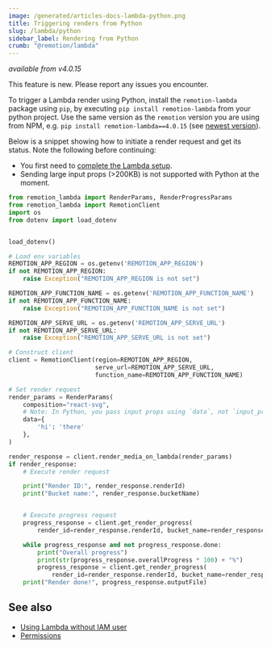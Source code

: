 ```yaml
---
image: /generated/articles-docs-lambda-python.png
title: Triggering renders from Python
slug: /lambda/python
sidebar_label: Rendering from Python
crumb: "@remotion/lambda"
---
```


_available from v4.0.15_

<ExperimentalBadge>
This feature is new. Please report any issues you encounter.
</ExperimentalBadge>

To trigger a Lambda render using Python, install the `remotion-lambda` package using `pip`, by executing `pip install remotion-lambda` from your python project. Use the same version as the `remotion` version you are using from NPM, e.g. `pip install remotion-lambda==4.0.15` (see [newest version](https://remotion.dev/changelog)).

Below is a snippet showing how to initiate a render request and get its status. Note the following before continuing:

- You first need to [complete the Lambda setup](/docs/lambda/setup).
- Sending large input props (>200KB) is not supported with Python at the moment.

```python title="testclient.py"
from remotion_lambda import RenderParams, RenderProgressParams
from remotion_lambda import RemotionClient
import os
from dotenv import load_dotenv


load_dotenv()

# Load env variables
REMOTION_APP_REGION = os.getenv('REMOTION_APP_REGION')
if not REMOTION_APP_REGION:
    raise Exception("REMOTION_APP_REGION is not set")

REMOTION_APP_FUNCTION_NAME = os.getenv('REMOTION_APP_FUNCTION_NAME')
if not REMOTION_APP_FUNCTION_NAME:
    raise Exception("REMOTION_APP_FUNCTION_NAME is not set")

REMOTION_APP_SERVE_URL = os.getenv('REMOTION_APP_SERVE_URL')
if not REMOTION_APP_SERVE_URL:
    raise Exception("REMOTION_APP_SERVE_URL is not set")

# Construct client
client = RemotionClient(region=REMOTION_APP_REGION,
                        serve_url=REMOTION_APP_SERVE_URL,
                        function_name=REMOTION_APP_FUNCTION_NAME)

# Set render request
render_params = RenderParams(
    composition="react-svg",
    # Note: In Python, you pass input props using `data`, not `input_props`
    data={
        'hi': 'there'
    },
)

render_response = client.render_media_on_lambda(render_params)
if render_response:
    # Execute render request

    print("Render ID:", render_response.renderId)
    print("Bucket name:", render_response.bucketName)


    # Execute progress request
    progress_response = client.get_render_progress(
        render_id=render_response.renderId, bucket_name=render_response.bucketName)

    while progress_response and not progress_response.done:
        print("Overall progress")
        print(str(progress_response.overallProgress * 100) + "%")
        progress_response = client.get_render_progress(
            render_id=render_response.renderId, bucket_name=render_response.bucketName)
    print("Render done!", progress_response.outputFile)
```

## See also

- [Using Lambda without IAM user](/docs/lambda/without-iam)
- [Permissions](/docs/lambda/permissions)
